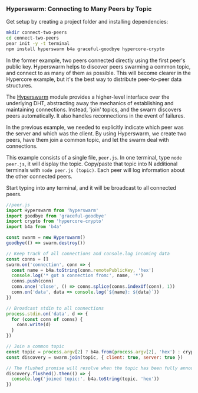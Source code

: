 ### Hyperswarm: Connecting to Many Peers by Topic

Get setup by creating a project folder and installing dependencies:

```bash
mkdir connect-two-peers
cd connect-two-peers
pear init -y -t terminal
npm install hyperswarm b4a graceful-goodbye hypercore-crypto
```

In the former example, two peers connected directly using the first peer's public key. Hyperswarm helps to discover peers swarming a common topic, and connect to as many of them as possible. This will become clearer in the Hypercore example, but it's the best way to distribute peer-to-peer data structures.

The [Hyperswarm](../building-blocks/hyperswarm.md) module provides a higher-level interface over the underlying DHT, abstracting away the mechanics of establishing and maintaining connections. Instead, 'join' topics, and the swarm discovers peers automatically. It also handles reconnections in the event of failures.

In the previous example, we needed to explicitly indicate which peer was the server and which was the client. By using Hyperswarm, we create two peers, have them join a common topic, and let the swarm deal with connections.

This example consists of a single file, `peer.js`. In one terminal, type `node peer.js`, it will display the topic. Copy/paste that topic into N additional terminals with `node peer.js (topic)`. Each peer will log information about the other connected peers.

Start typing into any terminal, and it will be broadcast to all connected peers.

```javascript
//peer.js
import Hyperswarm from 'hyperswarm'
import goodbye from 'graceful-goodbye'
import crypto from 'hypercore-crypto'
import b4a from 'b4a'

const swarm = new Hyperswarm()
goodbye(() => swarm.destroy())

// Keep track of all connections and console.log incoming data
const conns = []
swarm.on('connection', conn => {
  const name = b4a.toString(conn.remotePublicKey, 'hex')
  console.log('* got a connection from:', name, '*')
  conns.push(conn)
  conn.once('close', () => conns.splice(conns.indexOf(conn), 1))
  conn.on('data', data => console.log(`${name}: ${data}`))
})

// Broadcast stdin to all connections
process.stdin.on('data', d => {
  for (const conn of conns) {
    conn.write(d)
  }
})

// Join a common topic
const topic = process.argv[2] ? b4a.from(process.argv[2], 'hex') : crypto.randomBytes(32)
const discovery = swarm.join(topic, { client: true, server: true })

// The flushed promise will resolve when the topic has been fully announced to the DHT
discovery.flushed().then(() => {
  console.log('joined topic:', b4a.toString(topic, 'hex'))
})
```
